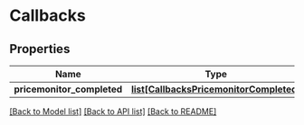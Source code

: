 # Callbacks

## Properties
Name | Type | Description | Notes
------------ | ------------- | ------------- | -------------
**pricemonitor_completed** | [**list[CallbacksPricemonitorCompleted]**](CallbacksPricemonitorCompleted.md) |  | [optional] 

[[Back to Model list]](../README.md#documentation-for-models) [[Back to API list]](../README.md#documentation-for-api-endpoints) [[Back to README]](../README.md)


